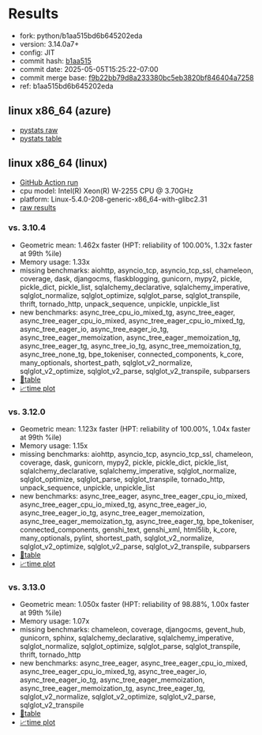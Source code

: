 # Results

- fork: python/b1aa515bd6b645202eda
- version: 3.14.0a7+
- config: JIT
- commit hash: [b1aa515](https://github.com/python/cpython/commit/b1aa515)
- commit date: 2025-05-05T15:25:22-07:00
- commit merge base: [f9b22bb79d8a233380bc5eb3820bf846404a7258](https://github.com/python/cpython/commit/f9b22bb79d8a233380bc5eb3820bf846404a7258)
- ref: b1aa515bd6b645202eda

## linux x86_64 (azure)

- [pystats raw](bm-20250505-azure-x86_64-python-b1aa515bd6b645202eda-3.14.0a7%2B-b1aa515-pystats.json)
- [pystats table](bm-20250505-azure-x86_64-python-b1aa515bd6b645202eda-3.14.0a7%2B-b1aa515-pystats.md)

## linux x86_64 (linux)

- [GitHub Action run](https://github.com/faster-cpython/benchmarking/actions/runs/14852534960)
- cpu model: Intel(R) Xeon(R) W-2255 CPU @ 3.70GHz
- platform: Linux-5.4.0-208-generic-x86_64-with-glibc2.31
- [raw results](bm-20250505-linux-x86_64-python-b1aa515bd6b645202eda-3.14.0a7%2B-b1aa515.json)

### vs. 3.10.4

- Geometric mean: 1.462x faster (HPT: reliability of 100.00%, 1.32x faster at 99th %ile)
- Memory usage: 1.33x
- missing benchmarks: aiohttp, asyncio_tcp, asyncio_tcp_ssl, chameleon, coverage, dask, djangocms, flaskblogging, gunicorn, mypy2, pickle, pickle_dict, pickle_list, sqlalchemy_declarative, sqlalchemy_imperative, sqlglot_normalize, sqlglot_optimize, sqlglot_parse, sqlglot_transpile, thrift, tornado_http, unpack_sequence, unpickle, unpickle_list
- new benchmarks: async_tree_cpu_io_mixed_tg, async_tree_eager, async_tree_eager_cpu_io_mixed, async_tree_eager_cpu_io_mixed_tg, async_tree_eager_io, async_tree_eager_io_tg, async_tree_eager_memoization, async_tree_eager_memoization_tg, async_tree_eager_tg, async_tree_io_tg, async_tree_memoization_tg, async_tree_none_tg, bpe_tokeniser, connected_components, k_core, many_optionals, shortest_path, sqlglot_v2_normalize, sqlglot_v2_optimize, sqlglot_v2_parse, sqlglot_v2_transpile, subparsers
- [📄table](bm-20250505-linux-x86_64-python-b1aa515bd6b645202eda-3.14.0a7%2B-b1aa515-vs-3.10.4.md)
- [📈time plot](bm-20250505-linux-x86_64-python-b1aa515bd6b645202eda-3.14.0a7%2B-b1aa515-vs-3.10.4.svg)

### vs. 3.12.0

- Geometric mean: 1.123x faster (HPT: reliability of 100.00%, 1.04x faster at 99th %ile)
- Memory usage: 1.15x
- missing benchmarks: aiohttp, asyncio_tcp, asyncio_tcp_ssl, chameleon, coverage, dask, gunicorn, mypy2, pickle, pickle_dict, pickle_list, sqlalchemy_declarative, sqlalchemy_imperative, sqlglot_normalize, sqlglot_optimize, sqlglot_parse, sqlglot_transpile, tornado_http, unpack_sequence, unpickle, unpickle_list
- new benchmarks: async_tree_eager, async_tree_eager_cpu_io_mixed, async_tree_eager_cpu_io_mixed_tg, async_tree_eager_io, async_tree_eager_io_tg, async_tree_eager_memoization, async_tree_eager_memoization_tg, async_tree_eager_tg, bpe_tokeniser, connected_components, genshi_text, genshi_xml, html5lib, k_core, many_optionals, pylint, shortest_path, sqlglot_v2_normalize, sqlglot_v2_optimize, sqlglot_v2_parse, sqlglot_v2_transpile, subparsers
- [📄table](bm-20250505-linux-x86_64-python-b1aa515bd6b645202eda-3.14.0a7%2B-b1aa515-vs-3.12.0.md)
- [📈time plot](bm-20250505-linux-x86_64-python-b1aa515bd6b645202eda-3.14.0a7%2B-b1aa515-vs-3.12.0.svg)

### vs. 3.13.0

- Geometric mean: 1.050x faster (HPT: reliability of 98.88%, 1.00x faster at 99th %ile)
- Memory usage: 1.07x
- missing benchmarks: chameleon, coverage, djangocms, gevent_hub, gunicorn, sphinx, sqlalchemy_declarative, sqlalchemy_imperative, sqlglot_normalize, sqlglot_optimize, sqlglot_parse, sqlglot_transpile, thrift, tornado_http
- new benchmarks: async_tree_eager, async_tree_eager_cpu_io_mixed, async_tree_eager_cpu_io_mixed_tg, async_tree_eager_io, async_tree_eager_io_tg, async_tree_eager_memoization, async_tree_eager_memoization_tg, async_tree_eager_tg, sqlglot_v2_normalize, sqlglot_v2_optimize, sqlglot_v2_parse, sqlglot_v2_transpile
- [📄table](bm-20250505-linux-x86_64-python-b1aa515bd6b645202eda-3.14.0a7%2B-b1aa515-vs-3.13.0.md)
- [📈time plot](bm-20250505-linux-x86_64-python-b1aa515bd6b645202eda-3.14.0a7%2B-b1aa515-vs-3.13.0.svg)

